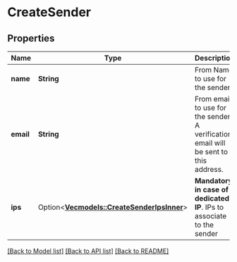 # CreateSender

## Properties

Name | Type | Description | Notes
------------ | ------------- | ------------- | -------------
**name** | **String** | From Name to use for the sender | 
**email** | **String** | From email to use for the sender. A verification email will be sent to this address. | 
**ips** | Option<[**Vec<models::CreateSenderIpsInner>**](createSender_ips_inner.md)> | **Mandatory in case of dedicated IP**. IPs to associate to the sender  | [optional]

[[Back to Model list]](../README.md#documentation-for-models) [[Back to API list]](../README.md#documentation-for-api-endpoints) [[Back to README]](../README.md)


